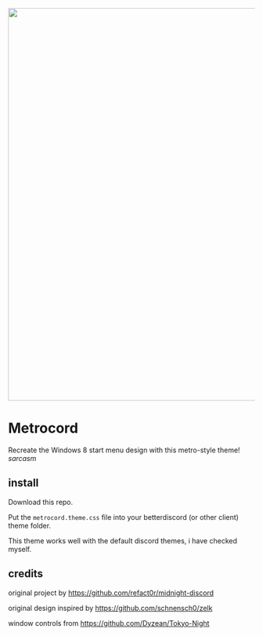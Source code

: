 <img width=800 src="https://cdn.discordapp.com/attachments/985577169797415015/1155908836121653348/metrocord.svg">

# Metrocord

Recreate the Windows 8 start menu design with this metro-style theme! *sarcasm*

## install

Download this repo.

Put the `metrocord.theme.css` file into your betterdiscord (or other client) theme folder.

This theme works well with the default discord themes, i have checked myself.
 
## credits

original project by <https://github.com/refact0r/midnight-discord>

original design inspired by <https://github.com/schnensch0/zelk>

window controls from <https://github.com/Dyzean/Tokyo-Night>
